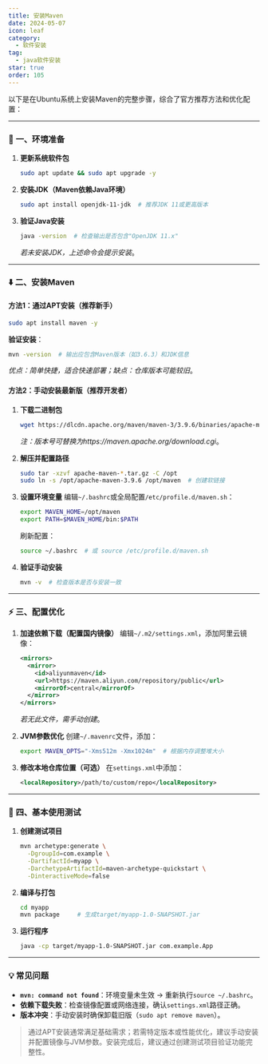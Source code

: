 ```yaml
---
title: 安装Maven
date: 2024-05-07
icon: leaf
category:
  - 软件安装
tag:
  - java软件安装
star: true
order: 105
---
```


以下是在Ubuntu系统上安装Maven的完整步骤，综合了官方推荐方法和优化配置：

<!-- more -->

---

### 🔧 **一、环境准备**

1. **更新系统软件包**
   ```bash
   sudo apt update && sudo apt upgrade -y
   ```
2. **安装JDK（Maven依赖Java环境）**
   ```bash
   sudo apt install openjdk-11-jdk  # 推荐JDK 11或更高版本
   ```
3. **验证Java安装**
   ```bash
   java -version  # 检查输出是否包含"OpenJDK 11.x"
   ```
   _若未安装JDK，上述命令会提示安装_。

---

### ⬇️ **二、安装Maven**

#### **方法1：通过APT安装（推荐新手）**

```bash
sudo apt install maven -y
```

**验证安装**：

```bash
mvn -version  # 输出应包含Maven版本（如3.6.3）和JDK信息
```

_优点：简单快捷，适合快速部署；缺点：仓库版本可能较旧_。

#### **方法2：手动安装最新版（推荐开发者）**

1. **下载二进制包**

   ```bash
   wget https://dlcdn.apache.org/maven/maven-3/3.9.6/binaries/apache-maven-3.9.6-bin.tar.gz
   ```

   _注：版本号可替换为https://maven.apache.org/download.cgi_。

2. **解压并配置路径**

   ```bash
   sudo tar -xzvf apache-maven-*.tar.gz -C /opt
   sudo ln -s /opt/apache-maven-3.9.6 /opt/maven  # 创建软链接
   ```

3. **设置环境变量**
   编辑`~/.bashrc`或全局配置`/etc/profile.d/maven.sh`：

   ```bash
   export MAVEN_HOME=/opt/maven
   export PATH=$MAVEN_HOME/bin:$PATH
   ```

   刷新配置：

   ```bash
   source ~/.bashrc  # 或 source /etc/profile.d/maven.sh
   ```

4. **验证手动安装**
   ```bash
   mvn -v  # 检查版本是否与安装一致
   ```

---

### ⚡ **三、配置优化**

1. **加速依赖下载（配置国内镜像）**
   编辑`~/.m2/settings.xml`，添加阿里云镜像：

   ```xml
   <mirrors>
     <mirror>
       <id>aliyunmaven</id>
       <url>https://maven.aliyun.com/repository/public</url>
       <mirrorOf>central</mirrorOf>
     </mirror>
   </mirrors>
   ```

   _若无此文件，需手动创建_。

2. **JVM参数优化**
   创建`~/.mavenrc`文件，添加：

   ```bash
   export MAVEN_OPTS="-Xms512m -Xmx1024m"  # 根据内存调整堆大小
   ```

3. **修改本地仓库位置（可选）**
   在`settings.xml`中添加：
   ```xml
   <localRepository>/path/to/custom/repo</localRepository>
   ```

---

### 🚀 **四、基本使用测试**

1. **创建测试项目**

   ```bash
   mvn archetype:generate \
     -DgroupId=com.example \
     -DartifactId=myapp \
     -DarchetypeArtifactId=maven-archetype-quickstart \
     -DinteractiveMode=false
   ```

2. **编译与打包**

   ```bash
   cd myapp
   mvn package     # 生成target/myapp-1.0-SNAPSHOT.jar
   ```

3. **运行程序**
   ```bash
   java -cp target/myapp-1.0-SNAPSHOT.jar com.example.App
   ```

---

### 💡 **常见问题**

- **`mvn: command not found`**：环境变量未生效 → 重新执行`source ~/.bashrc`。
- **依赖下载失败**：检查镜像配置或网络连接，确认`settings.xml`路径正确。
- **版本冲突**：手动安装时确保卸载旧版（`sudo apt remove maven`）。

> 通过APT安装通常满足基础需求；若需特定版本或性能优化，建议手动安装并配置镜像与JVM参数。安装完成后，建议通过创建测试项目验证功能完整性。
